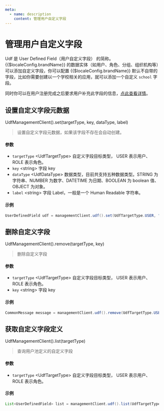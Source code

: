 ```yaml
---
meta:
  - name: description
    content: 管理用户自定义字段
---
```


# 管理用户自定义字段

<LastUpdated/>

Udf 是 User Defined Field（用户自定义字段） 的简称。{{$localeConfig.brandName}} 的数据实体（如用户、角色、分组、组织机构等）可以添加自定义字段，你可以配置 {{$localeConfig.brandName}} 默认不自带的字段，比如你需要创建以一个学校相关的应用，就可以添加一个自定义 `school` 字段。

同时你可以在用户注册完成之后要求用户补充此字段的信息，[点此查看详情](/guides/authentication/extensibility/user-defined-field.md)。

## 设置自定义字段元数据

UdfManagementClient().set(targetType, key, dataType, label)

> 设置自定义字段元数据，如果该字段不存在会自动创建。

#### 参数

- `targetType` \<UdfTargetType\> 自定义字段目标类型， USER 表示用户、ROLE 表示角色。
- `key` \<string\> 字段 key
- `dataType` \<UdfDataType\> 数据类型，目前共支持五种数据类型。STRING 为字符串、NUMBER 为数字、DATETIME 为日期、BOOLEAN 为 boolean 值、OBJECT 为对象。
- `label` \<string\> 字段 Label，一般是一个 Human Readable 字符串。

#### 示例

```java
UserDefinedField udf = managementClient.udf().set(UdfTargetType.USER, "key", UdfDataType.STRING, "label").execute();
```

## 删除自定义字段

UdfManagementClient().remove(targetType, key)

> 删除自定义字段

#### 参数

- `targetType` \<UdfTargetType\> 自定义字段目标类型， USER 表示用户、ROLE 表示角色。
- `key` \<string\> 字段 key

#### 示例

```java
CommonMessage message = managementClient.udf().remove(UdfTargetType.USER, "key").execute();
```

## 获取自定义字段定义

UdfManagementClient().list(targetType)

> 查询用户池定义的自定义字段

#### 参数

- `targetType` \<UdfTargetType\> 自定义字段目标类型， USER 表示用户、ROLE 表示角色。

#### 示例

```java
List<UserDefinedField> list = managementClient.udf().list(UdfTargetType.USER).execute();
```
